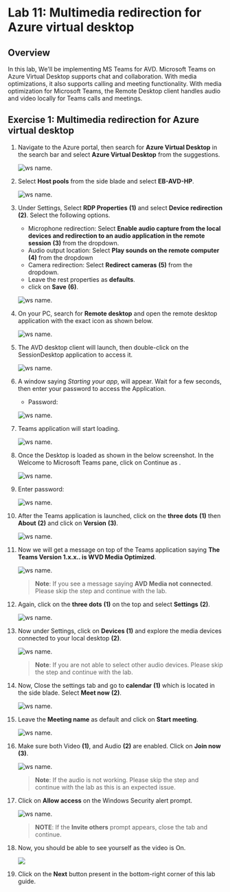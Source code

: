# Lab 11: Multimedia redirection for Azure virtual desktop


## **Overview**

In this lab, We'll be implementing MS Teams for AVD. Microsoft Teams on Azure Virtual Desktop supports chat and collaboration. With media optimizations, it also supports calling and meeting functionality. With media optimization for Microsoft Teams, the Remote Desktop client handles audio and video locally for Teams calls and meetings.


## Exercise 1: Multimedia redirection for Azure virtual desktop


1. Navigate to the Azure portal, then search for **Azure Virtual Desktop** in the search bar and select **Azure Virtual Desktop** from the suggestions.

   ![ws name.](media/w1.png)
   
1. Select **Host pools** from the side blade and select **EB-AVD-HP**.

   ![ws name.](media/2avd120.png)
   
1. Under Settings, Select **RDP Properties** **(1)** and select **Device redirection** **(2)**. Select the following options.
   
   - Microphone redirection: Select **Enable audio capture from the local devices and redirection to an audio application in the remote session** **(3)** from the dropdown.
   - Audio output location: Select **Play sounds on the remote computer** **(4)** from the dropdown
   - Camera redirection: Select **Redirect cameras** **(5)** from the dropdown.
   - Leave the rest properties as **defaults**.
   - click on **Save** **(6)**.

   ![ws name.](media/2avd121.png)

1. On your PC, search for **Remote desktop** and open the remote desktop application with the exact icon as shown below.

   ![ws name.](../Azure-Virtual-Desktop-v3/media/remote.png)
   
1. The AVD desktop client will launch, then double-click on the SessionDesktop application to access it.

   ![ws name.](media/session%20desktop-v2.png)
   
1. A window saying *Starting your app*, will appear. Wait for a few seconds, then enter your password to access the Application.

    - Password: **<inject key="AzureAdUserPassword" />**
   
    ![ws name.](media/ch14.png)
    
1. Teams application will start loading.

   ![ws name.](media/avdv235.png)
   
1. Once the Desktop is loaded as shown in the below screenshot. In the Welcome to Microsoft Teams pane, click on Continue as **<inject key="AzureAdUserEmail" />**.

   ![ws name.](../Azure-Virtual-Desktop-v3/media/teamsopen.png)
   
1. Enter password: **<inject key="AzureAdUserPassword" />**

   ![ws name.](media/lab11-teams-signin.png) 
   
1. After the Teams application is launched, click on the **three dots** **(1)** then **About** **(2)** and click on **Version** **(3)**.

   ![ws name.](media/avdv215.png)

1. Now we will get a message on top of the Teams application saying **The Teams Version 1.x.x.. is WVD Media Optimized**.

   ![ws name.](media/avdv216.png)
   
   >**Note**: If you see a message saying **AVD Media not connected**. Please skip the step and continue with the lab.
   
1. Again, click on the **three dots** **(1)** on the top and select **Settings** **(2)**.

   ![ws name.](media/avdv217.png)
   
1. Now under Settings, click on **Devices (1)** and explore the media devices connected to your local desktop **(2)**.

   ![ws name.](media/avdv218.png)
   
   >**Note**: If you are not able to select other audio devices. Please skip the step and continue with the lab.
   
1. Now, Close the settings tab and go to **calendar** **(1)** which is located in the side blade. Select **Meet now** **(2)**.

   ![ws name.](media/teams13.png)
   
1. Leave the **Meeting name** as default and click on **Start meeting**.

   ![ws name.](media/teams14.png)
   
1. Make sure both Video **(1)**, and Audio **(2)** are enabled. Click on **Join now** **(3)**.

   ![ws name.](media/teams15.png)
   
   >**Note**: If the audio is not working. Please skip the step and continue with the lab as this is an expected issue.
   
1. Click on **Allow access** on the Windows Security alert prompt.

   ![ws name.](media/teams16.png)
   
   >**NOTE**: If the **Invite others** prompt appears, close the tab and continue.
  
1. Now, you should be able to see yourself as the video is On.

   ![](../Azure-Virtual-Desktop-v3/media/cam.png)

1. Click on the **Next** button present in the bottom-right corner of this lab guide.
